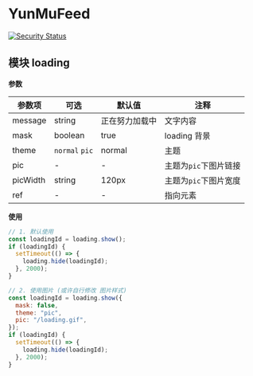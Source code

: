 # YunMuFeed

[![Security Status](https://www.murphysec.com/platform3/v31/badge/1689826654463746048.svg)](https://www.murphysec.com/console/report/1689826654425997312/1689826654463746048)

## 模块 **loading**

**参数**

| 参数项   | 可选           | 默认值         | 注释                  |
| -------- | -------------- | -------------- | --------------------- |
| message  | string         | 正在努力加载中 | 文字内容              |
| mask     | boolean        | true           | loading 背景          |
| theme    | `normal` `pic` | normal         | 主题                  |
| pic      | -              | -              | 主题为`pic`下图片链接 |
| picWidth | string         | 120px          | 主题为`pic`下图片宽度 |
| ref      | -              | -              | 指向元素              |

**使用**

```js
// 1. 默认使用
const loadingId = loading.show();
if (loadingId) {
  setTimeout(() => {
    loading.hide(loadingId);
  }, 2000);
}

// 2. 使用图片 (或许自行修改 图片样式)
const loadingId = loading.show({
  mask: false,
  theme: "pic",
  pic: "/loading.gif",
});
if (loadingId) {
  setTimeout(() => {
    loading.hide(loadingId);
  }, 2000);
}
```
